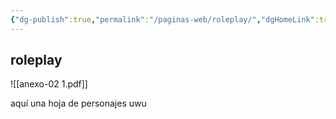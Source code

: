 ```yaml
---
{"dg-publish":true,"permalink":"/paginas-web/roleplay/","dgHomeLink":true,"dgPassFrontmatter":false}
---
```


## roleplay

![[anexo-02 1.pdf]]

aquí una hoja de personajes uwu